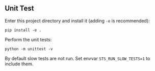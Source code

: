 ## Unit Test

Enter this project directory and install it (adding `-e` is recommended):

    pip install -e .

Perform the unit tests:

    python -m unittest -v

By default slow tests are not run. Set envvar `STS_RUN_SLOW_TESTS=1` to include them.
